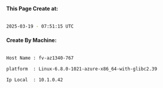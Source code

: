 
   
#### This Page Create at:

```bash

2025-03-19 - 07:51:15 UTC

```

#### Create By Machine:

```bash

Host Name : fv-az1340-767

platform  : Linux-6.8.0-1021-azure-x86_64-with-glibc2.39

Ip Local  : 10.1.0.42

```

